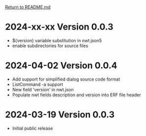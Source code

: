 [Return to README.md](README.md)

# 2024-xx-xx Version 0.0.3
* ${version} variable substitution in nwt.json5
* enable subdirectories for source files

# 2024-04-02 Version 0.0.4
* Add support for simplified dialog source code format
* ListCommand -a support
* New field 'version' in nwt.json
* Populate nwt fields description and version into ERF file header

# 2024-03-19 Version 0.0.3
* Initial public release